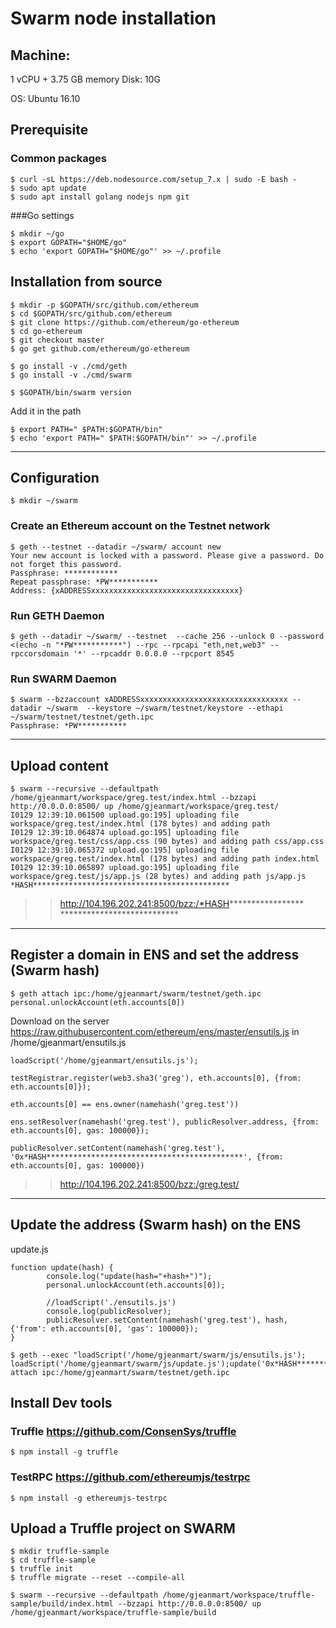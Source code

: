 # Swarm node installation

## Machine:
1 vCPU + 3.75 GB memory
Disk: 10G

OS: Ubuntu 16.10


## Prerequisite

### Common packages
```
$ curl -sL https://deb.nodesource.com/setup_7.x | sudo -E bash -
$ sudo apt update
$ sudo apt install golang nodejs npm git
```

###Go settings
```
$ mkdir ~/go
$ export GOPATH="$HOME/go"
$ echo 'export GOPATH="$HOME/go"' >> ~/.profile
```



## Installation from source
```
$ mkdir -p $GOPATH/src/github.com/ethereum
$ cd $GOPATH/src/github.com/ethereum
$ git clone https://github.com/ethereum/go-ethereum
$ cd go-ethereum
$ git checkout master
$ go get github.com/ethereum/go-ethereum

$ go install -v ./cmd/geth
$ go install -v ./cmd/swarm

$ $GOPATH/bin/swarm version
```

Add it in the path
```
$ export PATH=" $PATH:$GOPATH/bin"
$ echo 'export PATH=" $PATH:$GOPATH/bin"' >> ~/.profile
```

----------------------------------

## Configuration
```
$ mkdir ~/swarm
```

### Create an Ethereum account on the Testnet network
```
$ geth --testnet --datadir ~/swarm/ account new
Your new account is locked with a password. Please give a password. Do not forget this password.
Passphrase: ************
Repeat passphrase: *PW***********
Address: {xADDRESSxxxxxxxxxxxxxxxxxxxxxxxxxxxxxxxxx}
```


### Run GETH Daemon
```
$ geth --datadir ~/swarm/ --testnet  --cache 256 --unlock 0 --password <(echo -n "*PW***********") --rpc --rpcapi "eth,net,web3" --rpccorsdomain '*' --rpcaddr 0.0.0.0 --rpcport 8545
```


### Run SWARM Daemon
```
$ swarm --bzzaccount xADDRESSxxxxxxxxxxxxxxxxxxxxxxxxxxxxxxxxx --datadir ~/swarm  --keystore ~/swarm/testnet/keystore --ethapi ~/swarm/testnet/testnet/geth.ipc 
Passphrase: *PW***********
```





---------------------------------
## Upload content

```
$ swarm --recursive --defaultpath /home/gjeanmart/workspace/greg.test/index.html --bzzapi http://0.0.0.0:8500/ up /home/gjeanmart/workspace/greg.test/
I0129 12:39:10.061500 upload.go:195] uploading file workspace/greg.test/index.html (178 bytes) and adding path
I0129 12:39:10.064874 upload.go:195] uploading file workspace/greg.test/css/app.css (90 bytes) and adding path css/app.css
I0129 12:39:10.065372 upload.go:195] uploading file workspace/greg.test/index.html (178 bytes) and adding path index.html
I0129 12:39:10.065897 upload.go:195] uploading file workspace/greg.test/js/app.js (28 bytes) and adding path js/app.js
*HASH********************************************
```

>> http://104.196.202.241:8500/bzz:/*HASH********************************************


---------------------------------
## Register a domain in ENS and set the address (Swarm hash) 
```
$ geth attach ipc:/home/gjeanmart/swarm/testnet/geth.ipc
personal.unlockAccount(eth.accounts[0])
```

Download on the server https://raw.githubusercontent.com/ethereum/ens/master/ensutils.js in /home/gjeanmart/ensutils.js

```
loadScript('/home/gjeanmart/ensutils.js');

testRegistrar.register(web3.sha3('greg'), eth.accounts[0], {from: eth.accounts[0]});

eth.accounts[0] == ens.owner(namehash('greg.test'))

ens.setResolver(namehash('greg.test'), publicResolver.address, {from: eth.accounts[0], gas: 100000});

publicResolver.setContent(namehash('greg.test'), '0x*HASH********************************************', {from: eth.accounts[0], gas: 100000})
```


>> http://104.196.202.241:8500/bzz:/greg.test/



-----------------------------------------------
## Update the address (Swarm hash) on the ENS
update.js
```
function update(hash) {
        console.log("update(hash="+hash+")");
        personal.unlockAccount(eth.accounts[0]);

        //loadScript('./ensutils.js')
        console.log(publicResolver);
        publicResolver.setContent(namehash('greg.test'), hash, {'from': eth.accounts[0], 'gas': 100000});
}
```

```
$ geth --exec "loadScript('/home/gjeanmart/swarm/js/ensutils.js'); loadScript('/home/gjeanmart/swarm/js/update.js');update('0x*HASH********************************************');" attach ipc:/home/gjeanmart/swarm/testnet/geth.ipc
```


## Install Dev tools 

### Truffle https://github.com/ConsenSys/truffle
```
$ npm install -g truffle
```

### TestRPC https://github.com/ethereumjs/testrpc
```
$ npm install -g ethereumjs-testrpc
```

## Upload a Truffle project on SWARM


```
$ mkdir truffle-sample
$ cd truffle-sample
$ truffle init
$ truffle migrate --reset --compile-all

$ swarm --recursive --defaultpath /home/gjeanmart/workspace/truffle-sample/build/index.html --bzzapi http://0.0.0.0:8500/ up /home/gjeanmart/workspace/truffle-sample/build

```
